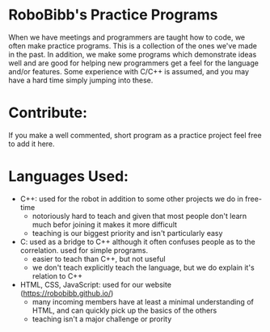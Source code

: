 # RoboBibb's Practice Programs
When we have meetings and programmers are taught how to code, we often make practice programs. 
This is a collection of the ones we've made in the past. In addition, we make some programs which
demonstrate ideas well and are good for helping new programmers get a feel for the language and/or features.
Some experience with C/C++ is assumed, and you may have a hard time simply jumping into these.

# Contribute:
If you make a well commented, short program as a practice project feel free to add it here. 

# Languages Used:
* C++: used for the robot in addition to some other projects we do in free-time
  + notoriously hard to teach and given that most people don't learn much befor joining it makes it more difficult
  + teaching is our biggest priority and isn't particularly easy
* C: used as a bridge to C++ although it often confuses people as to the correlation. used for simple programs.
  + easier to teach than C++, but not useful
  + we don't teach explicitly teach the language, but we do explain it's relation to C++
* HTML, CSS, JavaScript: used for our website (https://robobibb.github.io/)
  + many incoming members have at least a minimal understanding of HTML, and can quickly pick up the basics of the others
  + teaching isn't a major challenge or prority
